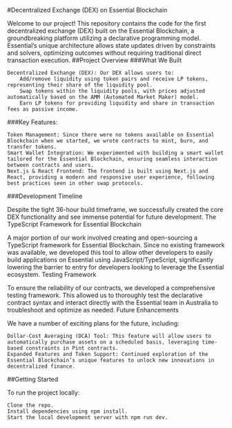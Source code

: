 #Decentralized Exchange (DEX) on Essential Blockchain

Welcome to our project! This repository contains the code for the first decentralized exchange (DEX) built on the Essential Blockchain, a groundbreaking platform utilizing a declarative programming model. Essential’s unique architecture allows state updates driven by constraints and solvers, optimizing outcomes without requiring traditional direct transaction execution.
##Project Overview
###What We Built

    Decentralized Exchange (DEX): Our DEX allows users to:
        Add/remove liquidity using token pairs and receive LP tokens, representing their share of the liquidity pool.
        Swap tokens within the liquidity pools, with prices adjusted automatically based on the AMM (Automated Market Maker) model.
        Earn LP tokens for providing liquidity and share in transaction fees as passive income.

###Key Features:

    Token Management: Since there were no tokens available on Essential Blockchain when we started, we wrote contracts to mint, burn, and transfer tokens.
    Smart Wallet Integration: We experimented with building a smart wallet tailored for the Essential Blockchain, ensuring seamless interaction between contracts and users.
    Next.js & React Frontend: The frontend is built using Next.js and React, providing a modern and responsive user experience, following best practices seen in other swap protocols.

###Development Timeline

Despite the tight 36-hour build timeframe, we successfully created the core DEX functionality and see immense potential for future development.
The TypeScript Framework for Essential Blockchain

A major portion of our work involved creating and open-sourcing a TypeScript framework for Essential Blockchain. Since no existing framework was available, we developed this tool to allow other developers to easily build applications on Essential using JavaScript/TypeScript, significantly lowering the barrier to entry for developers looking to leverage the Essential ecosystem.
Testing Framework

To ensure the reliability of our contracts, we developed a comprehensive testing framework. This allowed us to thoroughly test the declarative contract syntax and interact directly with the Essential team in Australia to troubleshoot and optimize as needed.
Future Enhancements

We have a number of exciting plans for the future, including:

    Dollar-Cost Averaging (DCA) Tool: This feature will allow users to automatically purchase assets on a scheduled basis, leveraging time-based constraints in Pint contracts.
    Expanded Features and Token Support: Continued exploration of the Essential Blockchain’s unique features to unlock new innovations in decentralized finance.

##Getting Started

To run the project locally:

    Clone the repo.
    Install dependencies using npm install.
    Start the local development server with npm run dev.
